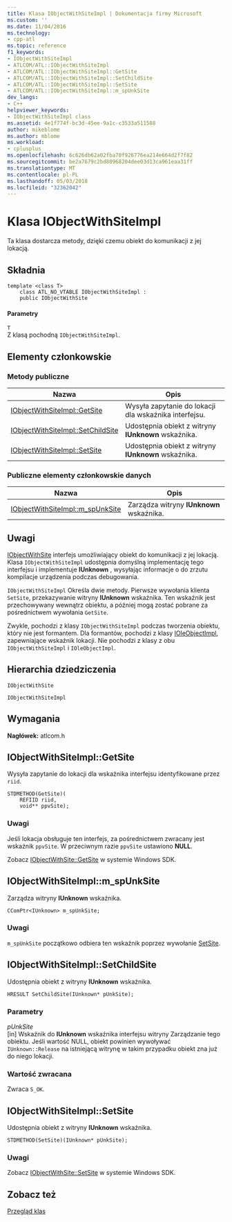 ```yaml
---
title: Klasa IObjectWithSiteImpl | Dokumentacja firmy Microsoft
ms.custom: ''
ms.date: 11/04/2016
ms.technology:
- cpp-atl
ms.topic: reference
f1_keywords:
- IObjectWithSiteImpl
- ATLCOM/ATL::IObjectWithSiteImpl
- ATLCOM/ATL::IObjectWithSiteImpl::GetSite
- ATLCOM/ATL::IObjectWithSiteImpl::SetChildSite
- ATLCOM/ATL::IObjectWithSiteImpl::SetSite
- ATLCOM/ATL::IObjectWithSiteImpl::m_spUnkSite
dev_langs:
- C++
helpviewer_keywords:
- IObjectWithSiteImpl class
ms.assetid: 4e1f774f-bc3d-45ee-9a1c-c3533a511588
author: mikeblome
ms.author: mblome
ms.workload:
- cplusplus
ms.openlocfilehash: 6c626db62a02fba70f926776ea214e664d2f7f82
ms.sourcegitcommit: be2a7679c2bd80968204dee03d13ca961eaa31ff
ms.translationtype: MT
ms.contentlocale: pl-PL
ms.lasthandoff: 05/03/2018
ms.locfileid: "32362042"
---
```

# <a name="iobjectwithsiteimpl-class"></a>Klasa IObjectWithSiteImpl
Ta klasa dostarcza metody, dzięki czemu obiekt do komunikacji z jej lokacją.  
  
## <a name="syntax"></a>Składnia  
  
```
template <class T>
    class ATL_NO_VTABLE IObjectWithSiteImpl :
    public IObjectWithSite
```  
  
#### <a name="parameters"></a>Parametry  
 `T`  
 Z klasą pochodną `IObjectWithSiteImpl`.  
  
## <a name="members"></a>Elementy członkowskie  
  
### <a name="public-methods"></a>Metody publiczne  
  
|Nazwa|Opis|  
|----------|-----------------|  
|[IObjectWithSiteImpl::GetSite](#getsite)|Wysyła zapytanie do lokacji dla wskaźnika interfejsu.|  
|[IObjectWithSiteImpl::SetChildSite](#setchildsite)|Udostępnia obiekt z witryny **IUnknown** wskaźnika.|  
|[IObjectWithSiteImpl::SetSite](#setsite)|Udostępnia obiekt z witryny **IUnknown** wskaźnika.|  
  
### <a name="public-data-members"></a>Publiczne elementy członkowskie danych  
  
|Nazwa|Opis|  
|----------|-----------------|  
|[IObjectWithSiteImpl::m_spUnkSite](#m_spunksite)|Zarządza witryny **IUnknown** wskaźnika.|  
  
## <a name="remarks"></a>Uwagi  
 [IObjectWithSite](http://msdn.microsoft.com/library/windows/desktop/ms693765) interfejs umożliwiający obiekt do komunikacji z jej lokacją. Klasa `IObjectWithSiteImpl` udostępnia domyślną implementację tego interfejsu i implementuje **IUnknown** , wysyłając informacje o do zrzutu kompilacje urządzenia podczas debugowania.  
  
 `IObjectWithSiteImpl` Określa dwie metody. Pierwsze wywołania klienta `SetSite`, przekazywanie witryny **IUnknown** wskaźnika. Ten wskaźnik jest przechowywany wewnątrz obiektu, a później mogą zostać pobrane za pośrednictwem wywołania `GetSite`.  
  
 Zwykle, pochodzi z klasy `IObjectWithSiteImpl` podczas tworzenia obiektu, który nie jest formantem. Dla formantów, pochodzi z klasy [IOleObjectImpl](../../atl/reference/ioleobjectimpl-class.md), zapewniające wskaźnik lokacji. Nie pochodzi z klasy z obu `IObjectWithSiteImpl` i `IOleObjectImpl`.  
  
## <a name="inheritance-hierarchy"></a>Hierarchia dziedziczenia  
 `IObjectWithSite`  
  
 `IObjectWithSiteImpl`  
  
## <a name="requirements"></a>Wymagania  
 **Nagłówek:** atlcom.h  
  
##  <a name="getsite"></a>  IObjectWithSiteImpl::GetSite  
 Wysyła zapytanie do lokacji dla wskaźnika interfejsu identyfikowane przez `riid`.  
  
```
STDMETHOD(GetSite)(
    REFIID riid,
    void** ppvSite);
```  
  
### <a name="remarks"></a>Uwagi  
 Jeśli lokacja obsługuje ten interfejs, za pośrednictwem zwracany jest wskaźnik `ppvSite`. W przeciwnym razie `ppvSite` ustawiono **NULL**.  
  
 Zobacz [IObjectWithSite::GetSite](http://msdn.microsoft.com/library/windows/desktop/ms694452) w systemie Windows SDK.  
  
##  <a name="m_spunksite"></a>  IObjectWithSiteImpl::m_spUnkSite  
 Zarządza witryny **IUnknown** wskaźnika.  
  
```
CComPtr<IUnknown> m_spUnkSite;
```  
  
### <a name="remarks"></a>Uwagi  
 `m_spUnkSite` początkowo odbiera ten wskaźnik poprzez wywołanie [SetSite](#setsite).  
  
##  <a name="setchildsite"></a>  IObjectWithSiteImpl::SetChildSite  
 Udostępnia obiekt z witryny **IUnknown** wskaźnika.  
  
```
HRESULT SetChildSite(IUnknown* pUnkSite);
```  
  
### <a name="parameters"></a>Parametry  
 *pUnkSite*  
 [in] Wskaźnik do **IUnknown** wskaźnika interfejsu witryny Zarządzanie tego obiektu. Jeśli wartość NULL, obiekt powinien wywoływać `IUnknown::Release` na istniejącą witrynę w takim przypadku obiekt zna już do niego lokacji.  
  
### <a name="return-value"></a>Wartość zwracana  
 Zwraca `S_OK`.  
  
##  <a name="setsite"></a>  IObjectWithSiteImpl::SetSite  
 Udostępnia obiekt z witryny **IUnknown** wskaźnika.  
  
```
STDMETHOD(SetSite)(IUnknown* pUnkSite);
```  
  
### <a name="remarks"></a>Uwagi  
 Zobacz [IObjectWithSite::SetSite](http://msdn.microsoft.com/library/windows/desktop/ms683869) w systemie Windows SDK.  
  
## <a name="see-also"></a>Zobacz też  
 [Przegląd klas](../../atl/atl-class-overview.md)
